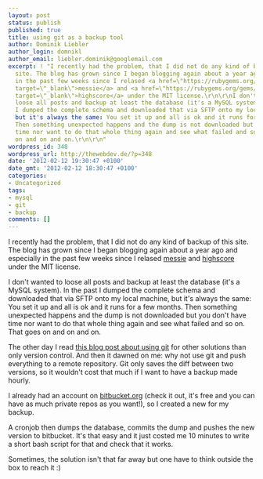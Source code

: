 ```yaml
---
layout: post
status: publish
published: true
title: using git as a backup tool
author: Dominik Liebler
author_login: domnikl
author_email: liebler.dominik@googlemail.com
excerpt: ! "I recently had the problem, that I did not do any kind of backup of this
  site. The blog has grown since I began blogging again about a year ago and especially
  in the past few weeks since I relased <a href=\"https://rubygems.org/gems/messie\"
  target=\"_blank\">messie</a> and <a href=\"https://rubygems.org/gems/highscore\"
  target=\"_blank\">highscore</a> under the MIT license.\r\n\r\nI don't wanted to
  loose all posts and backup at least the database (it's a MySQL system). In the past
  I dumped the complete schema and downloaded that via SFTP onto my local machine,
  but it's always the same: You set it up and all is ok and it runs for a few months.
  Then something unexpected happens and the dump is not downloaded but you don't have
  time nor want to do that whole thing again and see what failed and so on. That goes
  on and on and on.\r\n\r\n"
wordpress_id: 348
wordpress_url: http://thewebdev.de/?p=348
date: '2012-02-12 19:30:47 +0100'
date_gmt: '2012-02-12 18:30:47 +0100'
categories:
- Uncategorized
tags:
- mysql
- git
- backup
comments: []
---
```

<p>I recently had the problem, that I did not do any kind of backup of this site. The blog has grown since I began blogging again about a year ago and especially in the past few weeks since I relased <a href="https://rubygems.org/gems/messie" target="_blank">messie</a> and <a href="https://rubygems.org/gems/highscore" target="_blank">highscore</a> under the MIT license.</p>
<p>I don't wanted to loose all posts and backup at least the database (it's a MySQL system). In the past I dumped the complete schema and downloaded that via SFTP onto my local machine, but it's always the same: You set it up and all is ok and it runs for a few months. Then something unexpected happens and the dump is not downloaded but you don't have time nor want to do that whole thing again and see what failed and so on. That goes on and on and on.</p>
<p><a id="more"></a><a id="more-348"></a></p>
<p>The other day I read <a href="http://devsundar.github.com/2012/02/09/Uses-of-git/" target="_blank">this blog post about using git</a> for other solutions than only version control. And then it dawned on me: why not use git and push everything to a remote repository. Git only saves the diff between two versions, so it wouldn't cost that much if I want to have a backup made hourly.</p>
<p>I already had an account on <a href="https://bitbucket.org/" target="_blank">bitbucket.org</a> (check it out, it's free and you can have as much private repos as you want!), so I created a new for my backup.</p>
<p>A cronjob then dumps the database, commits the dump and pushes the new version to bitbucket. It's that easy and it just costed me 10 minutes to write a short bash script for that and check that it works.</p>
<p>Sometimes, the solution isn't that far away but one have to think outside the box to reach it :)</p>

